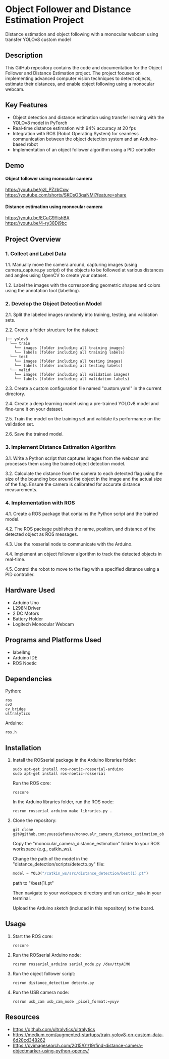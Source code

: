 # Object Follower and Distance Estimation Project

Distance estimation and object following with a monocular webcam using transfer YOLOv8 custom model

## Description
This GitHub repository contains the code and documentation for the Object Follower and Distance Estimation project. The project focuses on implementing advanced computer vision techniques to detect objects, estimate their distances, and enable object following using a monocular webcam.

## Key Features
- Object detection and distance estimation using transfer learning with the YOLOv8 model in PyTorch
- Real-time distance estimation with 94% accuracy at 20 fps
- Integration with ROS (Robot Operating System) for seamless communication between the object detection system and an Arduino-based robot
- Implementation of an object follower algorithm using a PID controller

## Demo
#### Object follower using monocular camera  
https://youtu.be/gzI_PZzbCxw  
https://youtube.com/shorts/SKCsO3qaNMI?feature=share  

#### Distance estimation using monocular camera  
https://youtu.be/ECuG9YjshBA  
https://youtu.be/4-ry38Dj9bc  

## Project Overview

### 1. Collect and Label Data

1.1. Manually move the camera around, capturing images (using camera_capture.py script) of the objects to be followed at various distances and angles using OpenCV to create your dataset.

1.2. Label the images with the corresponding geometric shapes and colors using the annotation tool (labelImg).

### 2. Develop the Object Detection Model

2.1. Split the labeled images randomly into training, testing, and validation sets.

2.2. Create a folder structure for the dataset:
   ```
   ├── yolov8
     └── train
       └── images (folder including all training images)
       └── labels (folder including all training labels)
     └── test
       └── images (folder including all testing images)
       └── labels (folder including all testing labels)
     └── valid
       └── images (folder including all validation images)
       └── labels (folder including all validation labels)
   ```

2.3. Create a custom configuration file named "custom.yaml" in the current directory.

2.4. Create a deep learning model using a pre-trained YOLOv8 model and fine-tune it on your dataset.

2.5. Train the model on the training set and validate its performance on the validation set.

2.6. Save the trained model.

### 3. Implement Distance Estimation Algorithm

3.1. Write a Python script that captures images from the webcam and processes them using the trained object detection model.

3.2. Calculate the distance from the camera to each detected flag using the size of the bounding box around the object in the image and the actual size of the flag. Ensure the camera is calibrated for accurate distance measurements.

### 4. Implementation with ROS

4.1. Create a ROS package that contains the Python script and the trained model.

4.2. The ROS package publishes the name, position, and distance of the detected object as ROS messages.

4.3. Use the rosserial node to communicate with the Arduino.

4.4. Implement an object follower algorithm to track the detected objects in real-time.

4.5. Control the robot to move to the flag with a specified distance using a PID controller.

## Hardware Used

- Arduino Uno
- L298N Driver
- 2 DC Motors
- Battery Holder
- Logitech Monocular Webcam

## Programs and Platforms Used

- labelImg
- Arduino IDE
-  ROS Noetic

## Dependencies

Python:
```
ros
cv2
cv_bridge
ultralytics
```

Arduino:
```
ros.h
```

## Installation

1. Install the ROSserial package in the Arduino libraries folder:
   ```
   sudo apt-get install ros-noetic-rosserial-arduino
   sudo apt-get install ros-noetic-rosserial
   ```

   Run the ROS core:
   ```
   roscore
   ```

   In the Arduino libraries folder, run the ROS node:
   ```
   rosrun rosserial arduino make libraries.py .
   ```

2. Clone the repository:
   ```
   git clone git@github.com:youssiefanas/monocualr_camera_distance_estimation_obejct_follower.git
   ```

   Copy the "monocular_camera_distance_estimation" folder to your ROS workspace (e.g., catkin_ws).

   Change the path of the model in the "distance_detection/scripts/detecto.py" file:
   ```python
   model = YOLO("/catkin_ws/src/distance_detection/best(1).pt")
   ```
   path to "/best(1).pt"
   

   Then navigate to your workspace directory and run `catkin_make` in your terminal.

   Upload the Arduino sketch (included in this repository) to the board.

## Usage

1. Start the ROS core:
   ```
   roscore
   ```

2. Run the ROSserial Arduino node:
   ```
   rosrun rosserial_arduino serial_node.py /dev/ttyACM0
   ```

3. Run the object follower script:
   ```
   rosrun distance_detection detecto.py
   ```

4. Run the USB camera node:
   ```
   rosrun usb_cam usb_cam_node _pixel_format:=yuyv
   ```


## Resources  

- https://github.com/ultralytics/ultralytics
- https://medium.com/augmented-startups/train-yolov8-on-custom-data-6d28cd348262
- https://pyimagesearch.com/2015/01/19/find-distance-camera-objectmarker-using-python-opencv/
